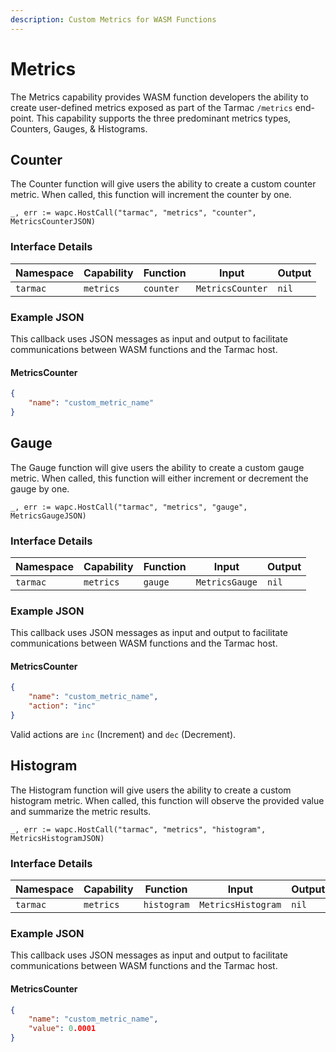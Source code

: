 ```yaml
---
description: Custom Metrics for WASM Functions
---
```


# Metrics

The Metrics capability provides WASM function developers the ability to create user-defined metrics exposed as part of the Tarmac `/metrics` end-point. This capability supports the three predominant metrics types, Counters, Gauges, & Histograms.

## Counter

The Counter function will give users the ability to create a custom counter metric. When called, this function will increment the counter by one.

```golang
_, err := wapc.HostCall("tarmac", "metrics", "counter", MetricsCounterJSON)
```

### Interface Details

| Namespace | Capability | Function | Input | Output |
| --------- | ---------- | -------- | ----- | ------ |
| `tarmac` | `metrics` | `counter` | `MetricsCounter` | `nil` |

### Example JSON

This callback uses JSON messages as input and output to facilitate communications between WASM functions and the Tarmac host.

#### MetricsCounter

```json
{
	"name": "custom_metric_name"
}
```

## Gauge

The Gauge function will give users the ability to create a custom gauge metric. When called, this function will either increment or decrement the gauge by one.

```golang
_, err := wapc.HostCall("tarmac", "metrics", "gauge", MetricsGaugeJSON)
```

### Interface Details

| Namespace | Capability | Function | Input | Output |
| --------- | ---------- | -------- | ----- | ------ |
| `tarmac` | `metrics` | `gauge` | `MetricsGauge` | `nil` |

### Example JSON

This callback uses JSON messages as input and output to facilitate communications between WASM functions and the Tarmac host.

#### MetricsCounter

```json
{
	"name": "custom_metric_name",
	"action": "inc"
}
```

Valid actions are `inc` (Increment) and `dec` (Decrement).

## Histogram

The Histogram function will give users the ability to create a custom histogram metric. When called, this function will observe the provided value and summarize the metric results.


```golang
_, err := wapc.HostCall("tarmac", "metrics", "histogram", MetricsHistogramJSON)
```

### Interface Details

| Namespace | Capability | Function | Input | Output |
| --------- | ---------- | -------- | ----- | ------ |
| `tarmac` | `metrics` | `histogram` | `MetricsHistogram` | `nil` |

### Example JSON

This callback uses JSON messages as input and output to facilitate communications between WASM functions and the Tarmac host.

#### MetricsCounter

```json
{
	"name": "custom_metric_name",
	"value": 0.0001
}
```
